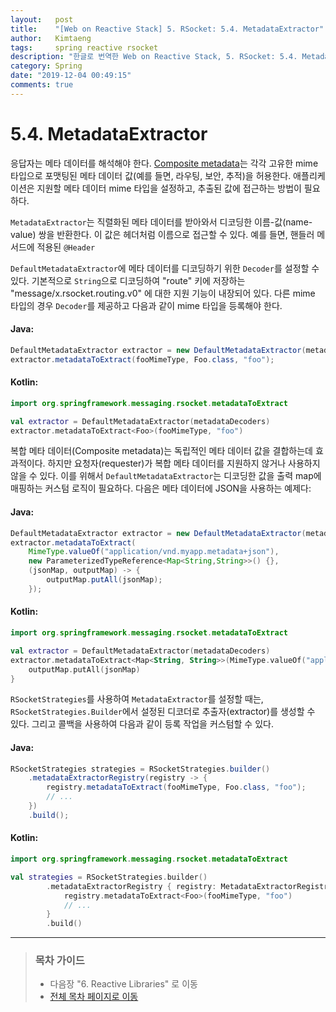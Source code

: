 ```yaml
---
layout:   post
title:    "[Web on Reactive Stack] 5. RSocket: 5.4. MetadataExtractor"
author:   Kimtaeng
tags: 	  spring reactive rsocket
description: "한글로 번역한 Web on Reactive Stack, 5. RSocket: 5.4. MetadataExtractor"
category: Spring
date: "2019-12-04 00:49:15"
comments: true
---
```


# 5.4. MetadataExtractor
응답자는 메타 데이터를 해석해야 한다. <a href="https://github.com/rsocket/rsocket/blob/master/Extensions/CompositeMetadata.md" rel="nofollow" target="_blank">Composite metadata</a>는 각각 고유한 mime 타입으로 포맷팅된
메타 데이터 값(예를 들면, 라우팅, 보안, 추적)을 허용한다. 애플리케이션은 지원할 메타 데이터 mime 타입을 설정하고, 추출된 값에 접근하는
방법이 필요하다.

`MetadataExtractor`는 직렬화된 메타 데이터를 받아와서 디코딩한 이름-값(name-value) 쌍을 반환한다. 이 값은 헤더처럼 이름으로
접근할 수 있다. 예를 들면, 핸들러 메서드에 적용된 `@Header`

`DefaultMetadataExtractor`에 메타 데이터를 디코딩하기 위한 `Decoder`를 설정할 수 있다. 기본적으로 `String`으로 디코딩하여
"route" 키에 저장하는 "message/x.rsocket.routing.v0" 에 대한 지원 기능이 내장되어 있다. 다른 mime 타입의 경우 `Decoder`를
제공하고 다음과 같이 mime 타입을 등록해야 한다.

#### Java:
```java
DefaultMetadataExtractor extractor = new DefaultMetadataExtractor(metadataDecoders);
extractor.metadataToExtract(fooMimeType, Foo.class, "foo");
```

#### Kotlin:
```kotlin
import org.springframework.messaging.rsocket.metadataToExtract

val extractor = DefaultMetadataExtractor(metadataDecoders)
extractor.metadataToExtract<Foo>(fooMimeType, "foo")
```

복합 메타 데이터(Composite metadata)는 독립적인 메타 데이터 값을 결합하는데 효과적이다. 하지만 요청자(requester)가 복합 메타 데이터를
지원하지 않거나 사용하지 않을 수 있다. 이를 위해서 `DefaultMetadataExtractor`는 디코딩한 값을 출력 map에 매핑하는 커스텀 로직이
필요하다. 다음은 메타 데이터에 JSON을 사용하는 예제다:

#### Java:
```java
DefaultMetadataExtractor extractor = new DefaultMetadataExtractor(metadataDecoders);
extractor.metadataToExtract(
    MimeType.valueOf("application/vnd.myapp.metadata+json"),
    new ParameterizedTypeReference<Map<String,String>>() {},
    (jsonMap, outputMap) -> {
        outputMap.putAll(jsonMap);
    });
```

#### Kotlin:
```kotlin
import org.springframework.messaging.rsocket.metadataToExtract

val extractor = DefaultMetadataExtractor(metadataDecoders)
extractor.metadataToExtract<Map<String, String>>(MimeType.valueOf("application/vnd.myapp.metadata+json")) { jsonMap, outputMap ->
    outputMap.putAll(jsonMap)
}
```

`RSocketStrategies`를 사용하여 `MetadataExtractor`를 설정할 때는, `RSocketStrategies.Builder`에서 설정된 디코더로
추출자(extractor)를 생성할 수 있다. 그리고 콜백을 사용하여 다음과 같이 등록 작업을 커스텀할 수 있다.

#### Java:
```java
RSocketStrategies strategies = RSocketStrategies.builder()
    .metadataExtractorRegistry(registry -> {
        registry.metadataToExtract(fooMimeType, Foo.class, "foo");
        // ...
    })
    .build();
```

#### Kotlin:
```kotlin
import org.springframework.messaging.rsocket.metadataToExtract

val strategies = RSocketStrategies.builder()
        .metadataExtractorRegistry { registry: MetadataExtractorRegistry ->
            registry.metadataToExtract<Foo>(fooMimeType, "foo")
            // ...
        }
        .build()
```

---

> ### 목차 가이드
> - 다음장 "6. Reactive Libraries" 로 이동
> - <a href="/post/web-on-reactive-stack">전체 목차 페이지로 이동</a>